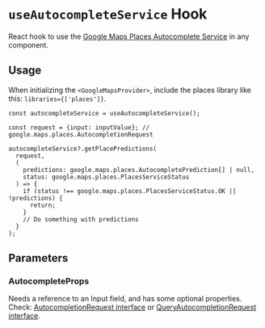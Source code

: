 # `useAutocompleteService` Hook

React hook to use the [Google Maps Places Autocomplete Service](https://developers.google.com/maps/documentation/javascript/reference/places-autocomplete-service) in any component.

## Usage

When initializing the `<GoogleMapsProvider>`, include the places library like this: `libraries={['places']}`.

```tsx
const autocompleteService = useAutocompleteService();

const request = {input: inputValue}; // google.maps.places.AutocompletionRequest

autocompleteService?.getPlacePredictions(
  request,
  (
    predictions: google.maps.places.AutocompletePrediction[] | null,
    status: google.maps.places.PlacesServiceStatus
  ) => {
    if (status !== google.maps.places.PlacesServiceStatus.OK || !predictions) {
      return;
    }
    // Do something with predictions
  }
);
```

## Parameters

### AutocompleteProps

Needs a reference to an Input field, and has some optional properties. Check: [AutocompletionRequest interface](https://developers.google.com/maps/documentation/javascript/reference/places-autocomplete-service#AutocompletionRequest) or [QueryAutocompletionRequest interface](https://developers.google.com/maps/documentation/javascript/reference/places-autocomplete-service#QueryAutocompletionRequest).
